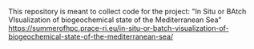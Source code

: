 This repository is meant to collect code for the project:
"In Situ or BAtch VIsualization of biogeochemical state of the Mediterranean Sea"
https://summerofhpc.prace-ri.eu/in-situ-or-batch-visualization-of-biogeochemical-state-of-the-mediterranean-sea/
